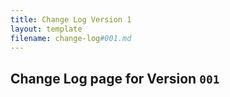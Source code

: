 ```yaml
---
title: Change Log Version 1
layout: template
filename: change-log#001.md
---
```



## Change Log page for Version `001`

